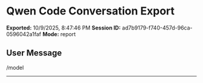 # Qwen Code Conversation Export

**Exported:** 10/9/2025, 8:47:46 PM
**Session ID:** ad7b9179-f740-457d-96ca-0596042a1faf
**Mode:** report

## User Message

/model

---

